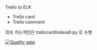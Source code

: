 Trello to ELK
* Trello card
* Trello comment

최초 카드색인은 trellocardindexall.py 로 수행

[![Quality gate](https://sonarcloud.io/api/project_badges/quality_gate?project=dibisis_TrelloToELK)](https://sonarcloud.io/dashboard?id=dibisis_TrelloToELK)
